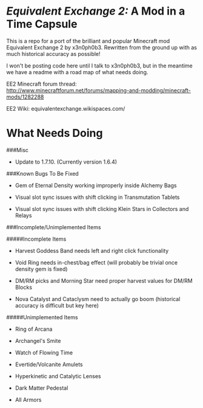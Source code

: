 _Equivalent Exchange 2:_ A Mod in a Time Capsule
===============

This is a repo for a port of the brilliant and popular Minecraft mod Equivalent Exchange 2 by x3n0ph0b3. Rewritten from the ground up with as much historical accuracy as possible!

I won't be posting code here until I talk to x3n0ph0b3, but in the meantime we have a readme with a road map of what needs doing.

EE2 Minecraft forum thread: http://www.minecraftforum.net/forums/mapping-and-modding/minecraft-mods/1282288

EE2 Wiki: equivalentexchange.wikispaces.com/


What Needs Doing
===============

###Misc

* Update to 1.7.10. (Currently version 1.6.4)

###Known Bugs To Be Fixed

* Gem of Eternal Density working improperly inside Alchemy Bags

* Visual slot sync issues with shift clicking in Transmutation Tablets

* Visual slot sync issues with shift clicking Klein Stars in Collectors and Relays

###Incomplete/Unimplemented Items

#####Incomplete Items

* Harvest Goddess Band needs left and right click functionality

* Void Ring needs in-chest/bag effect (will probably be trivial once density gem is fixed)

* DM/RM picks and Morning Star need proper harvest values for DM/RM Blocks

* Nova Catalyst and Cataclysm need to actually go boom (historical accuracy is difficult but key here)

#####Unimplemented Items

* Ring of Arcana

* Archangel's Smite

* Watch of Flowing Time

* Evertide/Volcanite Amulets

* Hyperkinetic and Catalytic Lenses

* Dark Matter Pedestal

* All Armors
